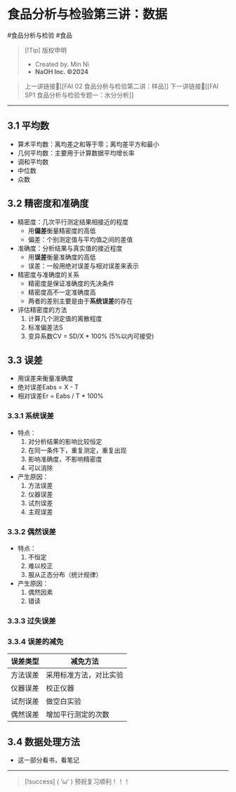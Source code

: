 # 食品分析与检验第三讲：数据
#食品分析与检验 #食品


> [!Tip] 版权申明
> - Created by. Min Ni
> -  **NaOH Inc. ©2024**

> 上一讲链接🔗[[FAI 02 食品分析与检验第二讲：样品]]
> 下一讲链接🔗[[FAI SP1 食品分析与检验专题一：水分分析]]

---
## 3.1 平均数
- 算术平均数：离均差之和等于零；离均差平方和最小
- 几何平均数：主要用于计算数据平均增长率
- 调和平均数
- 中位数
- 众数

## 3.2 精密度和准确度
- 精密度：几次平行测定结果相接近的程度
	- 用**偏差**衡量精密度的高低
	- 偏差：个别测定值与平均值之间的差值
- 准确度：分析结果与真实值的接近程度
	- 用**误差**衡量准确度的高低
	- 误差：一般用绝对误差与相对误差来表示
- 精密度与准确度的关系
	- 精密度是保证准确度的先决条件
	- 精密度高不一定准确度高
	- 两者的差别主要是由于**系统误差**的存在
- 评估精密度的方法
	1. 计算几个测定值的离散程度
	2. 标准偏差法S
	3. 变异系数CV = SD/X * 100% (5%以内可接受)

## 3.3 误差
- 用误差来衡量准确度
- 绝对误差Eabs = X - T
- 相对误差Er = Eabs / T * 100%
### 3.3.1 系统误差
- 特点：
	1. 对分析结果的影响比较恒定
	2. 在同一条件下，重复测定，重复出现
	3. 影响准确度，不影响精密度
	4. 可以消除
- 产生原因：
	1. 方法误差
	2. 仪器误差
	3. 试剂误差
	4. 主观误差
### 3.3.2 偶然误差
- 特点：
	1. 不恒定
	2. 难以校正
	3. 服从正态分布（统计规律）
- 产生原因：
	1. 偶然因素
	2. 错读
### 3.3.3 过失误差
### 3.3.4 误差的减免

| 误差类型 | 减免方法        |
| ---- | ----------- |
| 方法误差 | 采用标准方法，对比实验 |
| 仪器误差 | 校正仪器        |
| 试剂误差 | 做空白实验       |
| 偶然误差 | 增加平行测定的次数   |
## 3.4 数据处理方法
- 这一部分看书，看笔记 

---
> [!success] ( ’ω’ ) 预祝复习顺利！！！       


